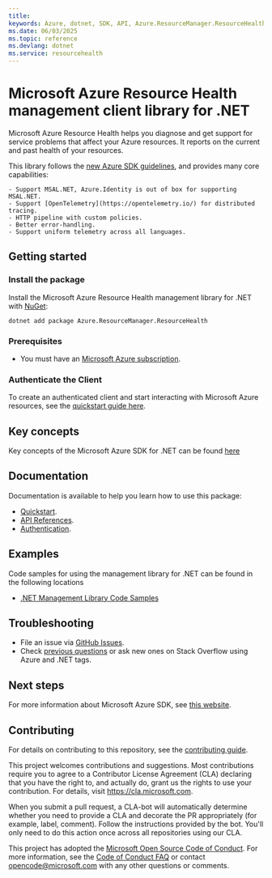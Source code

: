 ```yaml
---
title: 
keywords: Azure, dotnet, SDK, API, Azure.ResourceManager.ResourceHealth, resourcehealth
ms.date: 06/03/2025
ms.topic: reference
ms.devlang: dotnet
ms.service: resourcehealth
---
```

# Microsoft Azure Resource Health management client library for .NET

Microsoft Azure Resource Health helps you diagnose and get support for service problems that affect your Azure resources. It reports on the current and past health of your resources.

This library follows the [new Azure SDK guidelines](https://azure.github.io/azure-sdk/general_introduction.html), and provides many core capabilities:

    - Support MSAL.NET, Azure.Identity is out of box for supporting MSAL.NET.
    - Support [OpenTelemetry](https://opentelemetry.io/) for distributed tracing.
    - HTTP pipeline with custom policies.
    - Better error-handling.
    - Support uniform telemetry across all languages.

## Getting started 

### Install the package

Install the Microsoft Azure Resource Health management library for .NET with [NuGet](https://www.nuget.org/):

```dotnetcli
dotnet add package Azure.ResourceManager.ResourceHealth
```

### Prerequisites

* You must have an [Microsoft Azure subscription](https://azure.microsoft.com/free/dotnet/).

### Authenticate the Client

To create an authenticated client and start interacting with Microsoft Azure resources, see the [quickstart guide here](https://github.com/Azure/azure-sdk-for-net/blob/main/doc/dev/mgmt_quickstart.md).

## Key concepts

Key concepts of the Microsoft Azure SDK for .NET can be found [here](https://azure.github.io/azure-sdk/dotnet_introduction.html)

## Documentation

Documentation is available to help you learn how to use this package:

- [Quickstart](https://github.com/Azure/azure-sdk-for-net/blob/main/doc/dev/mgmt_quickstart.md).
- [API References](https://learn.microsoft.com/dotnet/api/?view=azure-dotnet).
- [Authentication](https://github.com/Azure/azure-sdk-for-net/blob/main/sdk/identity/Azure.Identity/README.md).

## Examples

Code samples for using the management library for .NET can be found in the following locations
- [.NET Management Library Code Samples](https://aka.ms/azuresdk-net-mgmt-samples)

## Troubleshooting

-   File an issue via [GitHub Issues](https://github.com/Azure/azure-sdk-for-net/issues).
-   Check [previous questions](https://stackoverflow.com/questions/tagged/azure+.net) or ask new ones on Stack Overflow using Azure and .NET tags.

## Next steps

For more information about Microsoft Azure SDK, see [this website](https://azure.github.io/azure-sdk/).

## Contributing

For details on contributing to this repository, see the [contributing
guide][cg].

This project welcomes contributions and suggestions. Most contributions
require you to agree to a Contributor License Agreement (CLA) declaring
that you have the right to, and actually do, grant us the rights to use
your contribution. For details, visit <https://cla.microsoft.com>.

When you submit a pull request, a CLA-bot will automatically determine
whether you need to provide a CLA and decorate the PR appropriately
(for example, label, comment). Follow the instructions provided by the
bot. You'll only need to do this action once across all repositories
using our CLA.

This project has adopted the [Microsoft Open Source Code of Conduct][coc]. For
more information, see the [Code of Conduct FAQ][coc_faq] or contact
<opencode@microsoft.com> with any other questions or comments.

<!-- LINKS -->
[cg]: https://github.com/Azure/azure-sdk-for-net/blob/main/sdk/resourcemanager/Azure.ResourceManager/docs/CONTRIBUTING.md
[coc]: https://opensource.microsoft.com/codeofconduct/
[coc_faq]: https://opensource.microsoft.com/codeofconduct/faq/
